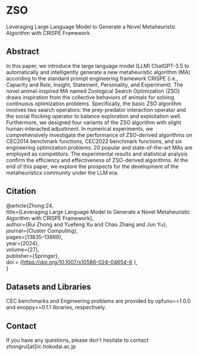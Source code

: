# ZSO
Leveraging Large Language Model to Generate a Novel Metaheuristic Algorithm with CRISPE Framework

## Abstract  
In this paper, we introduce the large language model (LLM) ChatGPT-3.5 to automatically and intelligently generate a new metaheuristic algorithm (MA) according to the standard prompt engineering framework CRISPE (i.e., Capacity and Role, Insight, Statement, Personality, and Experiment). The novel animal-inspired MA named Zoological Search Optimization (ZSO) draws inspiration from the collective behaviors of animals for solving continuous optimization problems. Specifically, the basic ZSO algorithm involves two search operators: the prey-predator interaction operator and the social flocking operator to balance exploration and exploitation well. Furthermore, we designed four variants of the ZSO algorithm with slight human-interacted adjustment. In numerical experiments, we comprehensively investigate the performance of ZSO-derived algorithms on CEC2014 benchmark functions, CEC2022 benchmark functions, and six engineering optimization problems. 20 popular and state-of-the-art MAs are employed as competitors. The experimental results and statistical analysis confirm the efficiency and effectiveness of ZSO-derived algorithms. At the end of this paper, we explore the prospects for the development of the metaheuristics community under the LLM era.

## Citation  
@article{Zhong:24,  
  title={Leveraging Large Language Model to Generate a Novel Metaheuristic Algorithm with CRISPE Framework},  
  author={Rui Zhong and Yuefeng Xu and Chao Zhang and Jun Yu},  
  journal={Cluster Computing},  
  pages={13835–13869},  
  year={2024},  
  volume={27},  
  publisher={Springer},  
  doi = {https://doi.org/10.1007/s10586-024-04654-6 },  
}

## Datasets and Libraries
CEC benchmarks and Engineering problems are provided by opfunu==1.0.0 and enoppy==0.1.1 libraries, respectively. 

## Contact
If you have any questions, please don't hesitate to contact zhongrui[at]iic.hokudai.ac.jp
